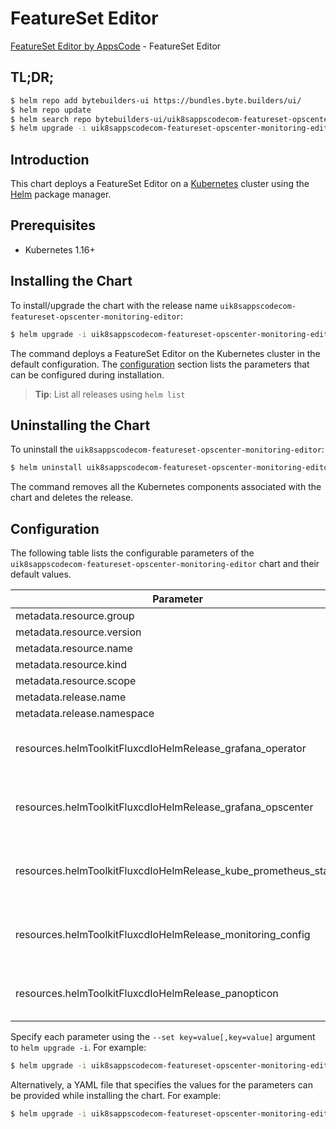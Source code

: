 # FeatureSet Editor

[FeatureSet Editor by AppsCode](https://byte.builders) - FeatureSet Editor

## TL;DR;

```bash
$ helm repo add bytebuilders-ui https://bundles.byte.builders/ui/
$ helm repo update
$ helm search repo bytebuilders-ui/uik8sappscodecom-featureset-opscenter-monitoring-editor --version=v0.4.16
$ helm upgrade -i uik8sappscodecom-featureset-opscenter-monitoring-editor bytebuilders-ui/uik8sappscodecom-featureset-opscenter-monitoring-editor -n default --create-namespace --version=v0.4.16
```

## Introduction

This chart deploys a FeatureSet Editor on a [Kubernetes](http://kubernetes.io) cluster using the [Helm](https://helm.sh) package manager.

## Prerequisites

- Kubernetes 1.16+

## Installing the Chart

To install/upgrade the chart with the release name `uik8sappscodecom-featureset-opscenter-monitoring-editor`:

```bash
$ helm upgrade -i uik8sappscodecom-featureset-opscenter-monitoring-editor bytebuilders-ui/uik8sappscodecom-featureset-opscenter-monitoring-editor -n default --create-namespace --version=v0.4.16
```

The command deploys a FeatureSet Editor on the Kubernetes cluster in the default configuration. The [configuration](#configuration) section lists the parameters that can be configured during installation.

> **Tip**: List all releases using `helm list`

## Uninstalling the Chart

To uninstall the `uik8sappscodecom-featureset-opscenter-monitoring-editor`:

```bash
$ helm uninstall uik8sappscodecom-featureset-opscenter-monitoring-editor -n default
```

The command removes all the Kubernetes components associated with the chart and deletes the release.

## Configuration

The following table lists the configurable parameters of the `uik8sappscodecom-featureset-opscenter-monitoring-editor` chart and their default values.

|                           Parameter                            | Description |                                                                                                                                                                                                                                                                                                                                             Default                                                                                                                                                                                                                                                                                                                                              |
|----------------------------------------------------------------|-------------|--------------------------------------------------------------------------------------------------------------------------------------------------------------------------------------------------------------------------------------------------------------------------------------------------------------------------------------------------------------------------------------------------------------------------------------------------------------------------------------------------------------------------------------------------------------------------------------------------------------------------------------------------------------------------------------------------|
| metadata.resource.group                                        |             | <code>ui.k8s.appscode.com</code>                                                                                                                                                                                                                                                                                                                                                                                                                                                                                                                                                                                                                                                                 |
| metadata.resource.version                                      |             | <code>v1alpha1</code>                                                                                                                                                                                                                                                                                                                                                                                                                                                                                                                                                                                                                                                                            |
| metadata.resource.name                                         |             | <code>featuresets</code>                                                                                                                                                                                                                                                                                                                                                                                                                                                                                                                                                                                                                                                                         |
| metadata.resource.kind                                         |             | <code>FeatureSet</code>                                                                                                                                                                                                                                                                                                                                                                                                                                                                                                                                                                                                                                                                          |
| metadata.resource.scope                                        |             | <code>Cluster</code>                                                                                                                                                                                                                                                                                                                                                                                                                                                                                                                                                                                                                                                                             |
| metadata.release.name                                          |             | <code>RELEASE-NAME</code>                                                                                                                                                                                                                                                                                                                                                                                                                                                                                                                                                                                                                                                                        |
| metadata.release.namespace                                     |             | <code>default</code>                                                                                                                                                                                                                                                                                                                                                                                                                                                                                                                                                                                                                                                                             |
| resources.helmToolkitFluxcdIoHelmRelease_grafana_operator      |             | <code>{"apiVersion":"helm.toolkit.fluxcd.io/v2beta1","kind":"HelmRelease","metadata":{"name":"grafana-operator","namespace":"kubeops"},"spec":{"chart":{"spec":{"chart":"grafana-operator","sourceRef":{"kind":"HelmRepository","name":"appscode","namespace":"kubeops"},"version":"v0.0.2"}},"install":{"crds":"CreateReplace","createNamespace":true,"remediation":{"retries":-1}},"interval":"5m","releaseName":"grafana-operator","storageNamespace":"monitoring","targetNamespace":"monitoring","timeout":"30m","upgrade":{"crds":"CreateReplace","remediation":{"retries":-1}}}}</code>                                                                                                    |
| resources.helmToolkitFluxcdIoHelmRelease_grafana_opscenter     |             | <code>{"apiVersion":"helm.toolkit.fluxcd.io/v2beta1","kind":"HelmRelease","metadata":{"name":"grafana-opscenter","namespace":"kubeops"},"spec":{"chart":{"spec":{"chart":"grafana-opscenter","sourceRef":{"kind":"HelmRepository","name":"appscode","namespace":"kubeops"},"version":"v2023.03.23"}},"install":{"crds":"CreateReplace","createNamespace":true,"remediation":{"retries":-1}},"interval":"5m","releaseName":"grafana-opscenter","storageNamespace":"monitoring","targetNamespace":"monitoring","timeout":"30m","upgrade":{"crds":"CreateReplace","remediation":{"retries":-1}},"values":{"grafana-ui-server":{"enabled":true},"kube-grafana-dashboards":{"enabled":true}}}}</code> |
| resources.helmToolkitFluxcdIoHelmRelease_kube_prometheus_stack |             | <code>{"apiVersion":"helm.toolkit.fluxcd.io/v2beta1","kind":"HelmRelease","metadata":{"name":"kube-prometheus-stack","namespace":"kubeops"},"spec":{"chart":{"spec":{"chart":"kube-prometheus-stack","sourceRef":{"kind":"HelmRepository","name":"prometheus-community","namespace":"kubeops"},"version":"45.0.0"}},"install":{"crds":"CreateReplace","createNamespace":true,"remediation":{"retries":-1}},"interval":"5m","releaseName":"kube-prometheus-stack","storageNamespace":"monitoring","targetNamespace":"monitoring","timeout":"30m","upgrade":{"crds":"CreateReplace","remediation":{"retries":-1}}}}</code>                                                                         |
| resources.helmToolkitFluxcdIoHelmRelease_monitoring_config     |             | <code>{"apiVersion":"helm.toolkit.fluxcd.io/v2beta1","kind":"HelmRelease","metadata":{"name":"monitoring-config","namespace":"kubeops"},"spec":{"chart":{"spec":{"chart":"monitoring-config","sourceRef":{"kind":"HelmRepository","name":"bytebuilders","namespace":"kubeops"},"version":"v2023.03.23"}},"install":{"crds":"CreateReplace","createNamespace":true,"remediation":{"retries":-1}},"interval":"5m","releaseName":"monitoring-config","storageNamespace":"monitoring","targetNamespace":"monitoring","timeout":"30m","upgrade":{"crds":"CreateReplace","remediation":{"retries":-1}}}}</code>                                                                                        |
| resources.helmToolkitFluxcdIoHelmRelease_panopticon            |             | <code>{"apiVersion":"helm.toolkit.fluxcd.io/v2beta1","kind":"HelmRelease","metadata":{"name":"panopticon","namespace":"kubeops"},"spec":{"chart":{"spec":{"chart":"panopticon","sourceRef":{"kind":"HelmRepository","name":"appscode","namespace":"kubeops"},"version":"v2023.03.23"}},"install":{"crds":"CreateReplace","createNamespace":true,"remediation":{"retries":-1}},"interval":"5m","releaseName":"panopticon","storageNamespace":"monitoring","targetNamespace":"monitoring","timeout":"30m","upgrade":{"crds":"CreateReplace","remediation":{"retries":-1}}}}</code>                                                                                                                 |


Specify each parameter using the `--set key=value[,key=value]` argument to `helm upgrade -i`. For example:

```bash
$ helm upgrade -i uik8sappscodecom-featureset-opscenter-monitoring-editor bytebuilders-ui/uik8sappscodecom-featureset-opscenter-monitoring-editor -n default --create-namespace --version=v0.4.16 --set metadata.resource.group=ui.k8s.appscode.com
```

Alternatively, a YAML file that specifies the values for the parameters can be provided while
installing the chart. For example:

```bash
$ helm upgrade -i uik8sappscodecom-featureset-opscenter-monitoring-editor bytebuilders-ui/uik8sappscodecom-featureset-opscenter-monitoring-editor -n default --create-namespace --version=v0.4.16 --values values.yaml
```
